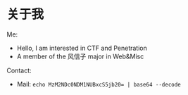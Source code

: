 # 关于我


Me:

- Hello, I am interested in CTF and Penetration
- A member of the 风信子 major in Web&Misc



Contact:

- Mail: `echo MzM2NDc0NDM1NUBxcS5jb20= | base64 --decode`

